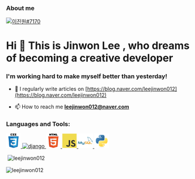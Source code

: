 <h3 align="left">About me</h3>
<p align="left">
<a href="https://discord.gg/이진원#7170" target="blank"><img align="center" src="https://raw.githubusercontent.com/rahuldkjain/github-profile-readme-generator/master/src/images/icons/Social/discord.svg" alt="이진원#7170" height="30" width="40" /></a>
</p>

<h1 align="left">Hi 👋 This is Jinwon Lee , who dreams of becoming a creative developer</h1>
<h3 align="left">I'm working hard to make myself better than yesterday!</h3>

- 📝 I regularly write articles on [https://blog.naver.com/leejinwon012](https://blog.naver.com/leejinwon012)

- 📫 How to reach me **leejinwon012@naver.com**

<h3 align="left">Languages and Tools:</h3>
<p align="left"> <a href="https://www.w3schools.com/css/" target="_blank" rel="noreferrer"> <img src="https://raw.githubusercontent.com/devicons/devicon/master/icons/css3/css3-original-wordmark.svg" alt="css3" width="40" height="40"/> </a> <a href="https://www.djangoproject.com/" target="_blank" rel="noreferrer"> <img src="https://cdn.worldvectorlogo.com/logos/django.svg" alt="django" width="40" height="40"/> </a> <a href="https://www.w3.org/html/" target="_blank" rel="noreferrer"> <img src="https://raw.githubusercontent.com/devicons/devicon/master/icons/html5/html5-original-wordmark.svg" alt="html5" width="40" height="40"/> </a> <a href="https://developer.mozilla.org/en-US/docs/Web/JavaScript" target="_blank" rel="noreferrer"> <img src="https://raw.githubusercontent.com/devicons/devicon/master/icons/javascript/javascript-original.svg" alt="javascript" width="40" height="40"/> </a> <a href="https://www.mysql.com/" target="_blank" rel="noreferrer"> <img src="https://raw.githubusercontent.com/devicons/devicon/master/icons/mysql/mysql-original-wordmark.svg" alt="mysql" width="40" height="40"/> </a> <a href="https://www.python.org" target="_blank" rel="noreferrer"> <img src="https://raw.githubusercontent.com/devicons/devicon/master/icons/python/python-original.svg" alt="python" width="40" height="40"/> </a> </p>

<p>&nbsp;<img align="center" src="https://github-readme-stats.vercel.app/api?username=leejinwon012&show_icons=true&locale=en" alt="leejinwon012" /></p>

<p><img align="center" src="https://github-readme-streak-stats.herokuapp.com/?user=leejinwon012&" alt="leejinwon012" /></p>
